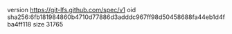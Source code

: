 version https://git-lfs.github.com/spec/v1
oid sha256:6fb181984860b4710d77886d3adddc967ff98d50458688fa44eb1d4fba4ff118
size 31765
